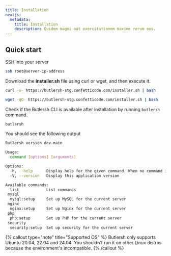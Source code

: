 ```yaml
---
title: Installation
nextjs:
  metadata:
    title: Installation
    description: Quidem magni aut exercitationem maxime rerum eos.
---
```


## Quick start

SSH into your server

```bash
ssh root@server-ip-address
```

Download the **installer.sh** file using curl or wget, and then execute it.

```bash
curl -o- https://butlersh-stg.confetticode.com/installer.sh | bash
```

```bash
wget -qO- https://butlersh-stg.confetticode.com/installer.sh | bash
```

Check if the Butlersh CLI is available after installation by running `butlersh` command.

```bash
butlersh
```

You should see the following output

```bash
Butlersh version dev-main

Usage:
  command [options] [arguments]

Options:
  -h, --help      Display help for the given command. When no command is given, display help for the list command
  -V, --version   Display this application version

Available commands:
  list            List commands
 mysql
  mysql:setup     Set up MySQL for the current server
 nginx
  nginx:setup     Set up Nginx for the current server
 php
  php:setup       Set up PHP for the current server
 security
  security:setup  Set up security for the current server
```

{% callout type="note" title="Supported OS" %}
Butlersh only supports Ubuntu 20.04, 22.04 and 24.04. You shouldn't run it on other Linux distros because the environment's incompatible.
{% /callout %}
